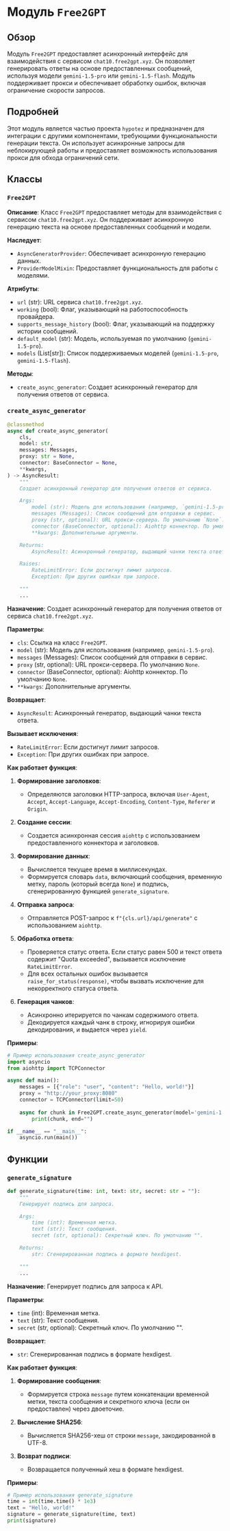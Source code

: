 # Модуль `Free2GPT`

## Обзор

Модуль `Free2GPT` предоставляет асинхронный интерфейс для взаимодействия с сервисом `chat10.free2gpt.xyz`. Он позволяет генерировать ответы на основе предоставленных сообщений, используя модели `gemini-1.5-pro` или `gemini-1.5-flash`. Модуль поддерживает прокси и обеспечивает обработку ошибок, включая ограничение скорости запросов.

## Подробней

Этот модуль является частью проекта `hypotez` и предназначен для интеграции с другими компонентами, требующими функциональности генерации текста. Он использует асинхронные запросы для неблокирующей работы и предоставляет возможность использования прокси для обхода ограничений сети.

## Классы

### `Free2GPT`

**Описание**: Класс `Free2GPT` предоставляет методы для взаимодействия с сервисом `chat10.free2gpt.xyz`. Он поддерживает асинхронную генерацию текста на основе предоставленных сообщений и модели.

**Наследует**:
- `AsyncGeneratorProvider`: Обеспечивает асинхронную генерацию данных.
- `ProviderModelMixin`: Предоставляет функциональность для работы с моделями.

**Атрибуты**:
- `url` (str): URL сервиса `chat10.free2gpt.xyz`.
- `working` (bool): Флаг, указывающий на работоспособность провайдера.
- `supports_message_history` (bool): Флаг, указывающий на поддержку истории сообщений.
- `default_model` (str): Модель, используемая по умолчанию (`gemini-1.5-pro`).
- `models` (List[str]): Список поддерживаемых моделей (`gemini-1.5-pro`, `gemini-1.5-flash`).

**Методы**:
- `create_async_generator`: Создает асинхронный генератор для получения ответов от сервиса.

### `create_async_generator`

```python
@classmethod
async def create_async_generator(
    cls,
    model: str,
    messages: Messages,
    proxy: str = None,
    connector: BaseConnector = None,
    **kwargs,
) -> AsyncResult:
    """
    Создает асинхронный генератор для получения ответов от сервиса.

    Args:
        model (str): Модель для использования (например, `gemini-1.5-pro`).
        messages (Messages): Список сообщений для отправки в сервис.
        proxy (str, optional): URL прокси-сервера. По умолчанию `None`.
        connector (BaseConnector, optional): Aiohttp коннектор. По умолчанию `None`.
        **kwargs: Дополнительные аргументы.

    Returns:
        AsyncResult: Асинхронный генератор, выдающий чанки текста ответа.

    Raises:
        RateLimitError: Если достигнут лимит запросов.
        Exception: При других ошибках при запросе.

    """
    ...
```

**Назначение**: Создает асинхронный генератор для получения ответов от сервиса `chat10.free2gpt.xyz`.

**Параметры**:
- `cls`: Ссылка на класс `Free2GPT`.
- `model` (str): Модель для использования (например, `gemini-1.5-pro`).
- `messages` (Messages): Список сообщений для отправки в сервис.
- `proxy` (str, optional): URL прокси-сервера. По умолчанию `None`.
- `connector` (BaseConnector, optional): Aiohttp коннектор. По умолчанию `None`.
- `**kwargs`: Дополнительные аргументы.

**Возвращает**:
- `AsyncResult`: Асинхронный генератор, выдающий чанки текста ответа.

**Вызывает исключения**:
- `RateLimitError`: Если достигнут лимит запросов.
- `Exception`: При других ошибках при запросе.

**Как работает функция**:

1. **Формирование заголовков**:
   - Определяются заголовки HTTP-запроса, включая `User-Agent`, `Accept`, `Accept-Language`, `Accept-Encoding`, `Content-Type`, `Referer` и `Origin`.

2. **Создание сессии**:
   - Создается асинхронная сессия `aiohttp` с использованием предоставленного коннектора и заголовков.

3. **Формирование данных**:
   - Вычисляется текущее время в миллисекундах.
   - Формируется словарь `data`, включающий сообщения, временную метку, пароль (который всегда `None`) и подпись, сгенерированную функцией `generate_signature`.

4. **Отправка запроса**:
   - Отправляется POST-запрос к `f"{cls.url}/api/generate"` с использованием `aiohttp`.

5. **Обработка ответа**:
   - Проверяется статус ответа. Если статус равен 500 и текст ответа содержит "Quota exceeded", вызывается исключение `RateLimitError`.
   - Для всех остальных ошибок вызывается `raise_for_status(response)`, чтобы вызвать исключение для некорректного статуса ответа.

6. **Генерация чанков**:
   - Асинхронно итерируется по чанкам содержимого ответа.
   - Декодируется каждый чанк в строку, игнорируя ошибки декодирования, и выдается через `yield`.

**Примеры**:

```python
# Пример использования create_async_generator
import asyncio
from aiohttp import TCPConnector

async def main():
    messages = [{"role": "user", "content": "Hello, world!"}]
    proxy = "http://your_proxy:8080"
    connector = TCPConnector(limit=50)
    
    async for chunk in Free2GPT.create_async_generator(model='gemini-1.5-pro', messages=messages, proxy=proxy, connector=connector):
        print(chunk, end="")

if __name__ == "__main__":
    asyncio.run(main())
```

## Функции

### `generate_signature`

```python
def generate_signature(time: int, text: str, secret: str = ""):
    """
    Генерирует подпись для запроса.

    Args:
        time (int): Временная метка.
        text (str): Текст сообщения.
        secret (str, optional): Секретный ключ. По умолчанию "".

    Returns:
        str: Сгенерированная подпись в формате hexdigest.

    """
    ...
```

**Назначение**: Генерирует подпись для запроса к API.

**Параметры**:
- `time` (int): Временная метка.
- `text` (str): Текст сообщения.
- `secret` (str, optional): Секретный ключ. По умолчанию "".

**Возвращает**:
- `str`: Сгенерированная подпись в формате hexdigest.

**Как работает функция**:

1. **Формирование сообщения**:
   - Формируется строка `message` путем конкатенации временной метки, текста сообщения и секретного ключа (если он предоставлен) через двоеточие.

2. **Вычисление SHA256**:
   - Вычисляется SHA256-хеш от строки `message`, закодированной в UTF-8.

3. **Возврат подписи**:
   - Возвращается полученный хеш в формате hexdigest.

**Примеры**:

```python
# Пример использования generate_signature
time = int(time.time() * 1e3)
text = "Hello, world!"
signature = generate_signature(time, text)
print(signature)